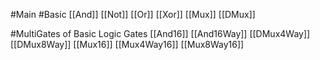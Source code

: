 #Main 
#Basic
[[And]]
[[Not]]
[[Or]]
[[Xor]]
[[Mux]]
[[DMux]]

#MultiGates of Basic Logic Gates
[[And16]]
[[And16Way]]
[[DMux4Way]]
[[DMux8Way]]
[[Mux16]]
[[Mux4Way16]]
[[Mux8Way16]]
